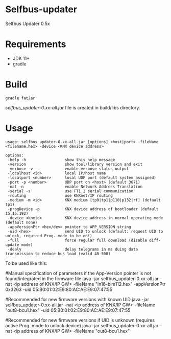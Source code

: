 # Selfbus-updater

Selfbus Updater 0.5x

# Requirements

* JDK 11+
* gradle

# Build

    gradle fatJar
    
*selfbus_updater-0.xx-all.jar* file is created in build/libs directory. 

# Usage

	usage: selfbus_updater-0.xx-all.jar [options] <host|port> -fileName <filename.hex> -device <KNX device address>

	options:
	 -help -h                 show this help message
	 -version                 show tool/library version and exit
	 -verbose -v              enable verbose status output
	 -localhost <id>          local IP/host name
	 -localport <number>      local UDP port (default system assigned)
	 -port -p <number>        UDP port on <host> (default 3671)
	 -nat -n                  enable Network Address Translation
	 -serial -s               use FT1.2 serial communication
	 -routing                 use KNXnet/IP routing
	 -medium -m <id>          KNX medium [tp0|tp1|p110|p132|rf] (default tp1)
	 -progDevice -p           KNX device address of bootloader (default 15.15.192)
	 -device <knxid>          KNX device address in normal operating mode (default none)
	 -appVersionPtr <hex/dev> pointer to APP_VERSION string
	 -uid <hex>               send UID to unlock (default: request UID to unlock, required Prog. mode to be on!)
	 -full                    force regular full download (disable diff-update mode)
	 -dealy                   delay telegrams in ms duing data transmission to reduce bus load (valid 40-500)


To be used like this:

#Manual specification of parameters if the App-Version pointer is not found/integrated in the firmware file
	java -jar selfbus_updater-0.xx-all.jar -nat <ip address of KNX/IP GW> -fileName "in16-bim112.hex" -appVersionPtr 0x3263 -uid 05:B0:01:02:E9:80:AC:AE:E9:07:47:55
	
#Recommended for new firmware versions with known UID
	java -jar selfbus_updater-0.xx-all.jar -nat <ip address of KNX/IP GW> -fileName "out8-bcu1.hex" -uid 05:B0:01:02:E9:80:AC:AE:E9:07:47:55
	
#Recommended for new firmware versions if UID is unknown (requires active Prog. mode to unlock device)
	java -jar selfbus_updater-0.xx-all.jar -nat <ip address of KNX/IP GW> -fileName "out8-bcu1.hex"
	
